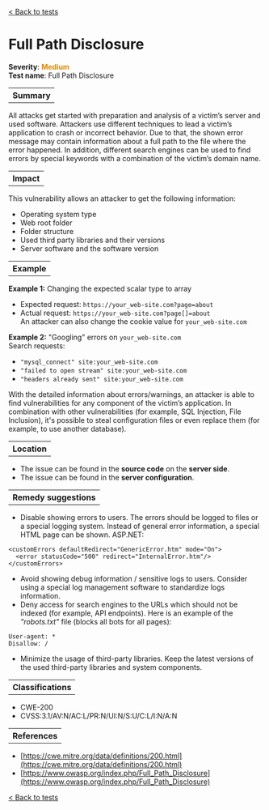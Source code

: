 <a class="not-decorated-link" href="#/guide/vulnerabilities/overview.md">< Back to tests</a>

# Full Path Disclosure

<b>Severity</b>: <b><font color="#DE8800">Medium</font></b><br>
<b>Test name</b>: Full Path Disclosure

<table id="simple-table">
    <tr>
        <th><strong>Summary</strong></th>
    </tr>
</table>

 All attacks get started with preparation and analysis of a victim’s server and used software. Attackers use different techniques to lead a victim’s application to crash or incorrect behavior. Due to that, the shown error message may contain information about a full path to the file where the error happened. In addition, different search engines can be used to find errors by special keywords with a combination of the victim’s domain name. 


<table id="simple-table">
    <tr>
        <th><strong>Impact</strong></th>
    </tr>
</table>

This vulnerability allows an attacker to get the following information:
* Operating system type
* Web root folder
* Folder structure
* Used third party libraries and their versions
* Server software and the software version



<table id="simple-table">
    <tr>
        <th><strong>Example</strong></th>
    </tr>
</table>

**Example 1:** Changing the expected scalar type to array
* Expected request: `https://your_web-site.com?page=about`
* Actual request: `https://your_web-site.com?page[]=about`<br>
An attacker can also change the cookie value for `your_web-site.com`

**Example 2:**
"Googling" errors on `your_web-site.com`<br>
Search requests: 
* `"mysql_connect" site:your_web-site.com`
* `"failed to open stream" site:your_web-site.com`
* `"headers already sent" site:your_web-site.com`

With the detailed information about errors/warnings, an attacker is able to find vulnerabilities for any component of the victim’s application. In combination with other vulnerabilities (for example, SQL Injection, File Inclusion), it's possible to steal configuration files or even replace them (for example, to use another database).

<table id="simple-table">
    <tr>
        <th><strong>Location</strong></th>
    </tr>
</table>

* The issue can be found in the **source code** on the **server side**.
* The issue can be found in the **server configuration**.

<table id="simple-table">
    <tr>
        <th><strong>Remedy suggestions</strong></th>
    </tr>
</table>


* Disable showing errors to users. The errors should be logged to files or a special logging system. Instead of general error information, a special HTML page can be shown.
ASP.NET:
```
<customErrors defaultRedirect="GenericError.htm" mode="On">
  <error statusCode="500" redirect="InternalError.htm"/>
</customErrors>
```
* Avoid showing debug information / sensitive logs to users. Consider using a special log management software to standardize logs information.
* Deny access for search engines to the URLs which should not be indexed (for example, API endpoints). Here is an example of the _"robots.txt"_ file (blocks all bots for all pages):
```
User-agent: *
Disallow: /
```
* Minimize the usage of third-party libraries. Keep the latest versions of the used third-party libraries and system components.



<table id="simple-table">
    <tr>
        <th><strong>Classifications</strong></th>
    </tr>
</table>

* CWE-200
* CVSS:3.1/AV:N/AC:L/PR:N/UI:N/S:U/C:L/I:N/A:N 


<table id="simple-table">
    <tr>
        <th><strong>References</strong></th>
    </tr>
</table>

* [https://cwe.mitre.org/data/definitions/200.html](https://cwe.mitre.org/data/definitions/200.html)
* [https://www.owasp.org/index.php/Full_Path_Disclosure](https://www.owasp.org/index.php/Full_Path_Disclosure)


<a class="not-decorated-link" href="#/guide/vulnerabilities/overview.md">< Back to tests</a>
